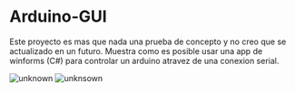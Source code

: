 # Arduino-GUI
Este proyecto es mas que nada una prueba de concepto y no creo que se actualizado en un futuro.
Muestra como es posible usar una app de winforms (C#) para controlar un arduino atravez de una conexion serial.

![unknown](https://user-images.githubusercontent.com/25410859/132046766-a3ce8bd6-e8b5-47b9-9a30-035618854662.png)
![unknsown](https://user-images.githubusercontent.com/25410859/132046771-dfb1d3e1-51df-426c-ab4a-856ecef6c77d.png)


